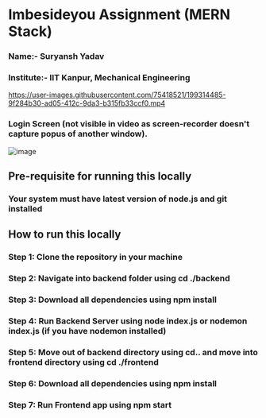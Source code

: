 # Imbesideyou Assignment (MERN Stack)
### Name:- Suryansh Yadav
### Institute:- IIT Kanpur, Mechanical Engineering


https://user-images.githubusercontent.com/75418521/199314485-9f284b30-ad05-412c-9da3-b315fb33ccf0.mp4

### Login Screen (not visible in video as screen-recorder doesn't capture popus of another window).
![image](https://user-images.githubusercontent.com/75418521/199317804-42ac2b4c-5478-458e-8f9f-900e9ec8535a.png)

## Pre-requisite for running this locally

### Your system must have latest version of node.js and git installed

## How to run this locally

### Step 1: Clone the repository in your machine
### Step 2: Navigate into backend folder using cd ./backend
### Step 3: Download all dependencies using npm install
### Step 4: Run Backend Server using node index.js or nodemon index.js (if you have nodemon installed)
### Step 5: Move out of backend directory using cd.. and move into frontend directory using cd ./frontend
### Step 6: Download all dependencies using npm install
### Step 7: Run Frontend app using npm start




